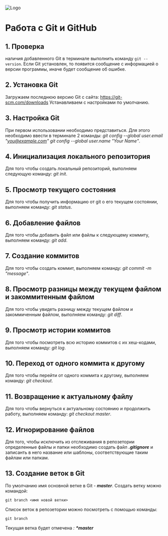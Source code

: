 ![Logo](git.png)
# **Работа с Git и GitHub**

## 1. Проверка 
наличия добавленного Git
 в терминале выполнить команду `git --version`.
 Если Git  установлен, то появится сообщение с информацией о версии программы, иначе будет сообщение об ошибке.

 ## 2. Установка Git
 Загружаем последнюю версию Git c сайта: https://git-scm.com/downloads
 Устанавливаем с настройками по умолчанию.

 ## 3. Настройка Git
  При первом использовании необходимо представиться.
  Для этого необходимо ввести в терминале 2 команды: 
  *git config --global user.email "you@example.com"*
  *git config --global user.name "Your Name"*.


## 4. Инициализация локального репозитория
Для того чтобы создать локальный репозиторий, выполняем следующую команду: *git init*.


  ## 5. Просмотр текущего состояния
  Для того чтобы получить информацию от git о его текущем состоянии, выполняем команду: *git status*.

  ## 6. Добавление файлов
  Для того чтобы добавить файл или файлы к следующему коммиту, выполняем команду: *git add*.

  ## 7. Создание коммитов
  Для того чтобы создать коммит, выполняем команду: *git commit -m "message"*.

  ## 8. Просмотр разницы между текущем файлом и закоммитенным файлом
  Для того чтобы увидеть разницу между текущем файлом и закоммиченным файлом, выполняем команду: *git diff*.

  ## 9. Просмотр истории коммитов
  Для того чтобы посмотреть всю историю коммитов с их хеш-кодами, выполняем команду: *git log*.
  
  ## 10. Переход от одного коммита к другому
  Для того чтобы перейти от одного коммита к другому, выполняем команду: *git checkout*.

  ## 11. Возвращение к актуальному файлу
  Для того чтобы вернуться к актуальному состоянию и продолжить работу, выполняем команду: *git checkout master*.

  ## 12. Игнорирование файлов
  Для того, чтобы исключить из отслеживания в репозетории определенные файлы и папки необходимо создать файл ***.gitignore*** и записанть в него название или шаблоны, соответствующие таким файлам или папкам.
   
  ## 13. Создание веток в Git
  По умолчанию имя основной ветке в Git - ***master***. 
  Создать ветку можно командой:
  ```
  git branch <имя новой ветки>
  ```
  Список веток в репозетории можно посмотреть с помощью команды:
   ```
   git branch
   ```
   Текущая ветка будет отмечена *: **\*master***


  